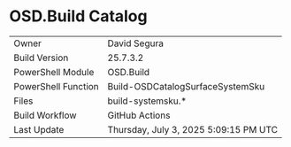 ﻿# OSD.Build Catalog

| | |
|-|-|
| Owner | David Segura |
| Build Version | 25.7.3.2 |
| PowerShell Module | OSD.Build |
| PowerShell Function | Build-OSDCatalogSurfaceSystemSku |
| Files | build-systemsku.* |
| Build Workflow | GitHub Actions |
| Last Update | Thursday, July 3, 2025 5:09:15 PM UTC |
